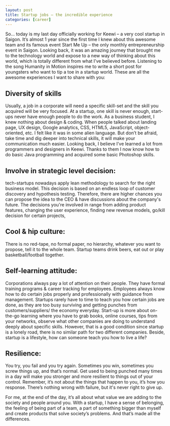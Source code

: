 ```yaml
---
layout: post
title: Startup jobs – the incredible experience
categories: [career]
---
```


So... today is my last day officially working for Keewi – a very cool startup in Saigon. It’s
almost 1 year since the first time I knew about this awesome team and its famous event Start Me Up
– the only monthly entrepreneurship event in Saigon. Looking back, it was an amazing journey that
brought me to the technology world and expose to a new way of thinking about this world, which is
totally different from what I’ve believed before. Listening to the song Humanity in Motion inspires
me to write a short post for youngsters who want to tip a toe in a startup world. These are all the
awesome experiences I want to share with you:

## Diversity of skills

Usually, a job in a corporate will need a specific skill-set and the skill you acquired will be
very focused. At a startup, one skill is never enough, start-ups never have enough people to do
the work. As a business student, I knew nothing about design & coding. When people talked about
landing page, UX design, Google analytics, CSS, HTML5, JavaScript, object-oriented, etc. I felt
like it was in some alien language. But don’t be afraid, take time and dig deeper into technical
skills, it will make your communication much easier. Looking back, I believe I’ve learned a lot
from programmers and designers in Keewi. Thanks to them I now know how to do basic Java programming
and acquired some basic Photoshop skills.

## Involve in strategic level decision:

tech-startups nowadays apply lean methodology to search for the right business model. This decision
is based on an endless loop of customer discovery and hypothesis testing. Therefore, there are
higher chances you can propose the idea to the CEO & have discussions about the company's future.
The decisions you're involved in range from adding product features, changing the user experience,
finding new revenue models, go/kill decision for certain projects,

## Cool & hip culture:

There is no red-tape, no formal paper, no hierarchy, whatever you want to propose, tell it to the
whole team. Startup teams drink beers, eat out or play basketball/football together.

## Self-learning attitude:

Corporations always pay a lot of attention on their people. They have formal training programs &
career tracking for employees. Employees always know how to do certain jobs properly and
professionally with guidance from management. Startups rarely have to time to teach you how certain
jobs are done, as they are too busy surviving and getting punches from customers/suppliers/ the
economy everyday. Start-up is more about on-the-go learning where you have to grab books, online
courses, tips from your networks, observe what other companies are doing to understand deeply about
specific skills. However, that is a good condition since startup is a lonely road, there is no
similar path for two different companies. Beside, startup is a lifestyle, how can someone teach you
how to live a life?


## Resilience:

You try, you fail and you try again. Sometimes you win, sometimes you screw things up, and that’s
normal. Get used to being punched many times in a day will make you stronger and more resilient to
things out of your control. Remember, it’s not about the things that happen to you, it’s how you
response. There’s nothing wrong with failure, but it's never right to give up.

For me, at the end of the day, it’s all about what value we are adding to the society and people
around you. With a startup, I have a sense of belonging, the feeling of being part of a team, a
part of something bigger than myself and create products that solve society’s problems. And that’s
made all the differences.
